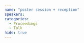 ```yaml
---
name: "poster session + reception"
speakers:
categories:
  - Proceedings
  - Talk
hide: true
---
```



